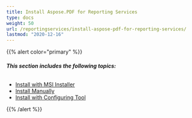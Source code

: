 ```yaml
---
title: Install Aspose.PDF for Reporting Services
type: docs
weight: 50
url: /reportingservices/install-aspose-pdf-for-reporting-services/
lastmod: "2020-12-16"
---
```


{{% alert color="primary" %}}

###### **This section includes the following topics:**
- [Install with MSI Installer](/pdf/reportingservices/install-with-msi-installer/)
- [Install Manually](/pdf/reportingservices/install-manually/)
- [Install with Configuring Tool](/pdf/reportingservices/install-with-configuring-tool/)

{{% /alert %}}
